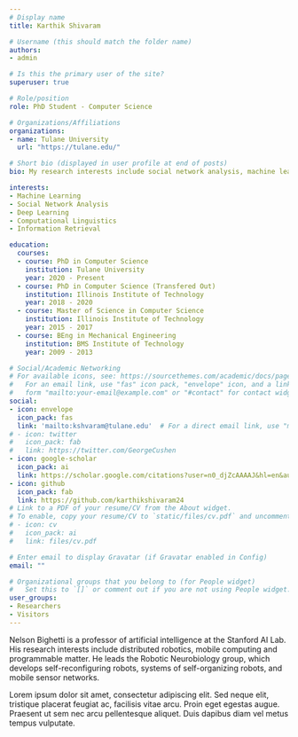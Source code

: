 ```yaml
---
# Display name
title: Karthik Shivaram

# Username (this should match the folder name)
authors:
- admin

# Is this the primary user of the site?
superuser: true

# Role/position
role: PhD Student - Computer Science

# Organizations/Affiliations
organizations:
- name: Tulane University
  url: "https://tulane.edu/"

# Short bio (displayed in user profile at end of posts)
bio: My research interests include social network analysis, machine learning, natural language processing and software engineering.

interests:
- Machine Learning
- Social Network Analysis
- Deep Learning
- Computational Linguistics
- Information Retrieval

education:
  courses:
  - course: PhD in Computer Science
    institution: Tulane University
    year: 2020 - Present
  - course: PhD in Computer Science (Transfered Out)
    institution: Illinois Institute of Technology
    year: 2018 - 2020
  - course: Master of Science in Computer Science
    institution: Illinois Institute of Technology
    year: 2015 - 2017
  - course: BEng in Mechanical Engineering
    institution: BMS Institute of Technology
    year: 2009 - 2013

# Social/Academic Networking
# For available icons, see: https://sourcethemes.com/academic/docs/page-builder/#icons
#   For an email link, use "fas" icon pack, "envelope" icon, and a link in the
#   form "mailto:your-email@example.com" or "#contact" for contact widget.
social:
- icon: envelope
  icon_pack: fas
  link: 'mailto:kshvaram@tulane.edu'  # For a direct email link, use "mailto:test@example.org".
# - icon: twitter
#   icon_pack: fab
#   link: https://twitter.com/GeorgeCushen
- icon: google-scholar
  icon_pack: ai
  link: https://scholar.google.com/citations?user=n0_djZcAAAAJ&hl=en&authuser=1
- icon: github
  icon_pack: fab
  link: https://github.com/karthikshivaram24
# Link to a PDF of your resume/CV from the About widget.
# To enable, copy your resume/CV to `static/files/cv.pdf` and uncomment the lines below.
# - icon: cv
#   icon_pack: ai
#   link: files/cv.pdf

# Enter email to display Gravatar (if Gravatar enabled in Config)
email: ""

# Organizational groups that you belong to (for People widget)
#   Set this to `[]` or comment out if you are not using People widget.
user_groups:
- Researchers
- Visitors
---
```


Nelson Bighetti is a professor of artificial intelligence at the Stanford AI Lab. His research interests include distributed robotics, mobile computing and programmable matter. He leads the Robotic Neurobiology group, which develops self-reconfiguring robots, systems of self-organizing robots, and mobile sensor networks.

Lorem ipsum dolor sit amet, consectetur adipiscing elit. Sed neque elit, tristique placerat feugiat ac, facilisis vitae arcu. Proin eget egestas augue. Praesent ut sem nec arcu pellentesque aliquet. Duis dapibus diam vel metus tempus vulputate.
